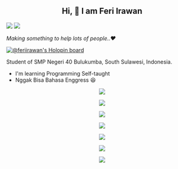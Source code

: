 ## <div align="center"> Hi, :wave: I am Feri Irawan </div>

![](https://fibadge.vercel.app/badges/visitors/feri-irawan/feri-irawan)
[![](https://img.shields.io/static/v1?label=&message=Saweria&logo=githubsponsors&logoColor=white&style=for-the-badge&color=orange)](https://saweria.co/feriirawans)

_Making something to help lots of people..❤️_

[![@feriirawan's Holopin board](https://holopin.me/feriirawan)](https://holopin.io/@feriirawan)

Student of SMP Negeri 40 Bulukumba, South Sulawesi, Indonesia.
- I'm learning Programming Self-taught
- Nggak Bisa Bahasa Enggress :laughing:

<div align="center">
  
  [<img src="https://fibadge.vercel.app/cards/github/repo/feri-irawan/github-leaderboard-api?addVisitor=true" />](https://github.com/feri-irawan/github-leaderboard-api)

  [<img src="https://fibadge.vercel.app/cards/github/repo/feri-irawan/github-leaderboard-web?addVisitor=true" />](https://github.com/feri-irawan/github-leaderboard-web)    

  [<img src="https://fibadge.vercel.app/cards/github/repo/feri-irawan/fibadge?addVisitor=true" />](https://github.com/feri-irawan/fibadge)
  
  [<img src="https://fibadge.vercel.app/cards/github/repo/feri-irawan/fimail?addVisitor=true" />](https://github.com/feri-irawan/fimail)

  [<img src="https://fibadge.vercel.app/cards/github/repo/feri-irawan/visitor-badge?addVisitor=true" />](https://github.com/feri-irawan/visitor-badge)
  
  [<img src="https://fibadge.vercel.app/cards/github/repo/feri-irawan/fistorage?addVisitor=true" />](https://github.com/feri-irawan/fistorage)
  
  [<img src="https://fibadge.vercel.app/cards/github/repo/feri-irawan/API?addVisitor=true" />](https://github.com/feri-irawan/API)

</div>
